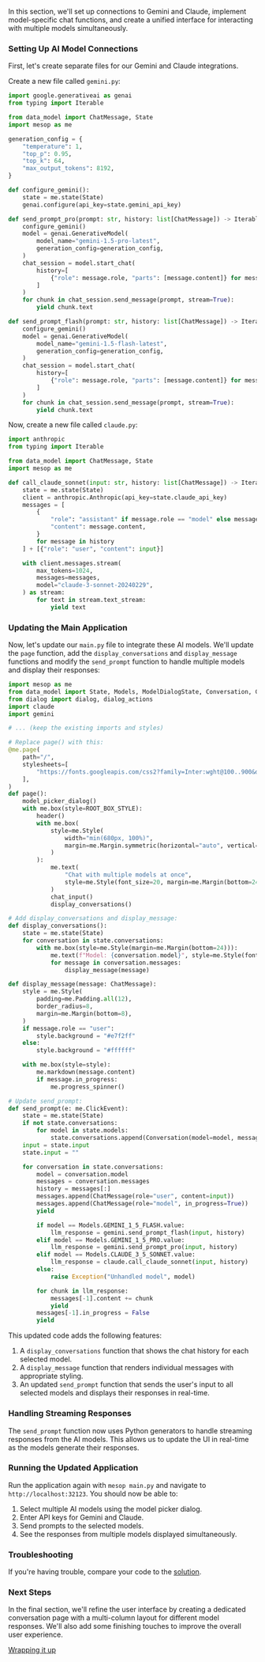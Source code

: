In this section, we'll set up connections to Gemini and Claude, implement model-specific chat functions, and create a unified interface for interacting with multiple models simultaneously.

### Setting Up AI Model Connections

First, let's create separate files for our Gemini and Claude integrations.

Create a new file called `gemini.py`:

```python title="gemini.py"
import google.generativeai as genai
from typing import Iterable

from data_model import ChatMessage, State
import mesop as me

generation_config = {
    "temperature": 1,
    "top_p": 0.95,
    "top_k": 64,
    "max_output_tokens": 8192,
}

def configure_gemini():
    state = me.state(State)
    genai.configure(api_key=state.gemini_api_key)

def send_prompt_pro(prompt: str, history: list[ChatMessage]) -> Iterable[str]:
    configure_gemini()
    model = genai.GenerativeModel(
        model_name="gemini-1.5-pro-latest",
        generation_config=generation_config,
    )
    chat_session = model.start_chat(
        history=[
            {"role": message.role, "parts": [message.content]} for message in history
        ]
    )
    for chunk in chat_session.send_message(prompt, stream=True):
        yield chunk.text

def send_prompt_flash(prompt: str, history: list[ChatMessage]) -> Iterable[str]:
    configure_gemini()
    model = genai.GenerativeModel(
        model_name="gemini-1.5-flash-latest",
        generation_config=generation_config,
    )
    chat_session = model.start_chat(
        history=[
            {"role": message.role, "parts": [message.content]} for message in history
        ]
    )
    for chunk in chat_session.send_message(prompt, stream=True):
        yield chunk.text
```

Now, create a new file called `claude.py`:

```python title="claude.py"
import anthropic
from typing import Iterable

from data_model import ChatMessage, State
import mesop as me

def call_claude_sonnet(input: str, history: list[ChatMessage]) -> Iterable[str]:
    state = me.state(State)
    client = anthropic.Anthropic(api_key=state.claude_api_key)
    messages = [
        {
            "role": "assistant" if message.role == "model" else message.role,
            "content": message.content,
        }
        for message in history
    ] + [{"role": "user", "content": input}]

    with client.messages.stream(
        max_tokens=1024,
        messages=messages,
        model="claude-3-sonnet-20240229",
    ) as stream:
        for text in stream.text_stream:
            yield text
```

### Updating the Main Application

Now, let's update our `main.py` file to integrate these AI models. We'll update the `page` function, add the `display_conversations` and `display_message` functions and modify the `send_prompt` function to handle multiple models and display their responses:

```python title="main.py"
import mesop as me
from data_model import State, Models, ModelDialogState, Conversation, ChatMessage
from dialog import dialog, dialog_actions
import claude
import gemini

# ... (keep the existing imports and styles)

# Replace page() with this:
@me.page(
    path="/",
    stylesheets=[
        "https://fonts.googleapis.com/css2?family=Inter:wght@100..900&display=swap"
    ],
)
def page():
    model_picker_dialog()
    with me.box(style=ROOT_BOX_STYLE):
        header()
        with me.box(
            style=me.Style(
                width="min(680px, 100%)",
                margin=me.Margin.symmetric(horizontal="auto", vertical=36),
            )
        ):
            me.text(
                "Chat with multiple models at once",
                style=me.Style(font_size=20, margin=me.Margin(bottom=24)),
            )
            chat_input()
            display_conversations()

# Add display_conversations and display_message:
def display_conversations():
    state = me.state(State)
    for conversation in state.conversations:
        with me.box(style=me.Style(margin=me.Margin(bottom=24))):
            me.text(f"Model: {conversation.model}", style=me.Style(font_weight=500))
            for message in conversation.messages:
                display_message(message)

def display_message(message: ChatMessage):
    style = me.Style(
        padding=me.Padding.all(12),
        border_radius=8,
        margin=me.Margin(bottom=8),
    )
    if message.role == "user":
        style.background = "#e7f2ff"
    else:
        style.background = "#ffffff"

    with me.box(style=style):
        me.markdown(message.content)
        if message.in_progress:
            me.progress_spinner()

# Update send_prompt:
def send_prompt(e: me.ClickEvent):
    state = me.state(State)
    if not state.conversations:
        for model in state.models:
            state.conversations.append(Conversation(model=model, messages=[]))
    input = state.input
    state.input = ""

    for conversation in state.conversations:
        model = conversation.model
        messages = conversation.messages
        history = messages[:]
        messages.append(ChatMessage(role="user", content=input))
        messages.append(ChatMessage(role="model", in_progress=True))
        yield

        if model == Models.GEMINI_1_5_FLASH.value:
            llm_response = gemini.send_prompt_flash(input, history)
        elif model == Models.GEMINI_1_5_PRO.value:
            llm_response = gemini.send_prompt_pro(input, history)
        elif model == Models.CLAUDE_3_5_SONNET.value:
            llm_response = claude.call_claude_sonnet(input, history)
        else:
            raise Exception("Unhandled model", model)

        for chunk in llm_response:
            messages[-1].content += chunk
            yield
        messages[-1].in_progress = False
        yield
```

This updated code adds the following features:

1. A `display_conversations` function that shows the chat history for each selected model.
2. A `display_message` function that renders individual messages with appropriate styling.
3. An updated `send_prompt` function that sends the user's input to all selected models and displays their responses in real-time.

### Handling Streaming Responses

The `send_prompt` function now uses Python generators to handle streaming responses from the AI models. This allows us to update the UI in real-time as the models generate their responses.

### Running the Updated Application

Run the application again with `mesop main.py` and navigate to `http://localhost:32123`. You should now be able to:

1. Select multiple AI models using the model picker dialog.
2. Enter API keys for Gemini and Claude.
3. Send prompts to the selected models.
4. See the responses from multiple models displayed simultaneously.

### Troubleshooting

If you're having trouble, compare your code to the [solution](https://github.com/wwwillchen/mesop-duo-chat/tree/4_completed).

### Next Steps

In the final section, we'll refine the user interface by creating a dedicated conversation page with a multi-column layout for different model responses. We'll also add some finishing touches to improve the overall user experience.

<a href="../5" class="next-step">
    Wrapping it up
</a>

